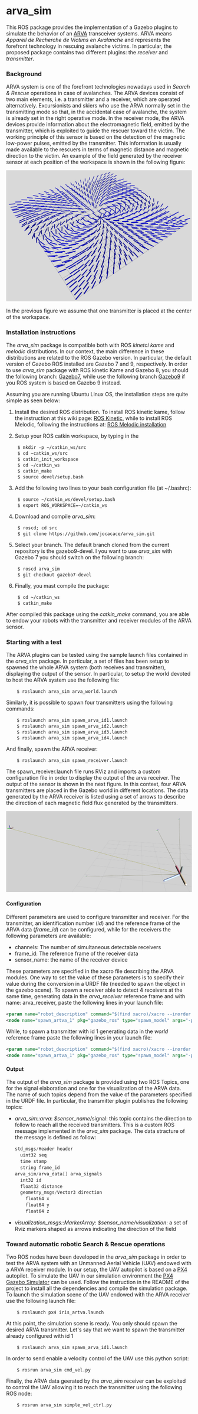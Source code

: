 # arva_sim
This ROS package provides the implementation of a Gazebo plugins to simulate the behavior of an [ARVA](https://en.wikipedia.org/wiki/Avalanche_transceiver) transceiver systems. ARVA means _Appareil de Recherche de  Victims en  Avalanche_ and represents the forefront technology in rescuing avalanche victims. In particular, the proposed package contains two different plugins: the _receiver_ and _transmitter_. 

### Background
ARVA system is one of the forefront technologies nowadays used in _Search & Rescue_ operations in case of avalanches. The ARVA devices consist of two main elements, i.e. a transmitter and a receiver, which are operated alternatively. Excursionists and skiers who use the ARVA normally set in the transmitting mode so that, in the accidental case of avalanche, the system is already set in the right operative mode. In the receiver mode, the ARVA devices provide information about the electromagnetic field, emitted by the transmitter, which is exploited to guide the rescuer toward the victim. 
The working principle of this sensor is based on the detection of the magnetic low-power pulses, emitted by the transmitter. This information is usually made available to the rescuers in terms of magnetic distance and magnetic direction to the victim. An example of the field generated by the receiver sensor at each position of the workspace is shown in the following figure: 

![ARVA magnetic field](.doc/field.png)

In the previous figure we assume that one transmitter is placed at the center of the workspace.

### Installation instructions
The _arva_sim_ package is compatible both with ROS _kinetci kame_ and _melodic_ distributions. In our context, the main difference in these distributions are related to the ROS Gazebo version. In particular, the default version of Gazebo ROS installed are Gazebo 7 and 9, respectively. In order to use _arva_sim_ package with ROS kinetic Kame and Gazebo 8, you should the following branch: [Gazebo7](https://github.com/jocacace/arva_sim/tree/gazebo7-devel), while use the following branch [Gazebo9](https://github.com/jocacace/arva_sim/tree/gazebo9-devel) if you ROS system is based on Gazebo 9 instead.

Assuming you are running Ubuntu Linux OS, the installation steps are quite simple as seen below:
1. Install the desired ROS distribution. To install ROS kinetic kame, follow the instruction at this wiki page: [ROS Kinetic](http://wiki.ros.org/kinetic/Installation/Ubuntu), while to install ROS Melodic, following the instructions at: [ROS Melodic installation](http://wiki.ros.org/melodic/Installation/Ubuntu)
2. Setup your ROS catkin workspace, by typing in the 

        $ mkdir -p ∼/catkin_ws/src
        $ cd ~catkin_ws/src
        $ catkin_init_workspace
        $ cd ∼/catkin_ws
        $ catkin_make
        $ source devel/setup.bash
        
4. Add the following two lines to your bash configuration file (at ~/.bashrc):

        $ source ∼/catkin_ws/devel/setup.bash
        $ export ROS_WORKSPACE=∼/catkin_ws

5. Download and compile _arva_sim_:

        $ roscd; cd src
        $ git clone https://github.com/jocacace/arva_sim.git
        
6. Select your branch. The default branch cloned from the current repository is the gazebo9-devel. I you want to use _arva_sim_ with Gazebo 7 you should switch on the following branch:

        $ roscd arva_sim
        $ git checkout gazebo7-devel 

7. Finally, you mast compile the package:

        $ cd ~/catkin_ws
        $ catkin_make


After compiled this package using the _catkin_make_ command, you are able to endow your robots with the transmitter and receiver modules of the ARVA sensor. 

### Starting with a test

The ARVA plugins can be tested using the sample launch files contained in the _arva_sim_ package. In particular, a set of files has been setup to spawned the whole ARVA system (both receives and transmitter), displaying the output of the sensor.
In particular, to setup the world devoted to host the ARVA system use the following file:

        $ roslaunch arva_sim arva_world.launch

Similarly, it is possible to spawn four transmitters using the following commands:

        $ roslaunch arva_sim spawn_arva_id1.launch
        $ roslaunch arva_sim spawn_arva_id2.launch
        $ roslaunch arva_sim spawn_arva_id3.launch
        $ roslaunch arva_sim spawn_arva_id4.launch
        
And finally, spawn the ARVA receiver:

        $ roslaunch arva_sim spawn_receiver.launch
  
The spawn_receiver.launch file runs RViz and imports a custom configuration file in order to display the output of the arva receiver. The output of the sensor is shown in the next figure. In this context, four ARVA transmitters are placed in the Gazebo world in different locations. The data generated by the ARVA receiver is listed using a set of arrows to describe the direction of each magnetic field flux generated by the transmitters.

![rviz](.doc/rviz.png)

#### Configuration
Different parameters are used to configure transmitter and receiver. For the transmitter, an identification number (_id_) and the reference frame of the ARVA data (_frame_id_) can be configured, while for the receivers the following parameters are available:
* channels: The number of simultaneous detectable receivers
* frame_id: The reference frame of the receiver data
* sensor_name: the name of the receiver device

These parameters are specified in the xacro file describing the ARVA modules. One way to set the value of these parameters is to specify their value during the conversion in a URDF file (needed to spawn the object in the gazebo scene). To spawn a receiver able to detect 4 receivers at the same time, generating data in the _arva_receiver_ reference frame and with name: arva_receiver, paste the following lines in your launch file: 
```xml
<param name="robot_description" command="$(find xacro)/xacro --inorder $(find arva_sim)/urdf/receiver.urdf.xacro channels:=4 frame_id:=arva_receiver sensor_name:=arva_receiver"/>
<node name="spawn_artva_1" pkg="gazebo_ros" type="spawn_model" args="-param robot_description -urdf -x 20.0 -y -5.0 -z 1 -model artva1" 	respawn="false" output="screen" />
```

While, to spawn a transmitter with id 1 generating data in the _world_ reference frame paste the following lines in your launch file:

```xml
<param name="robot_description" command="$(find xacro)/xacro --inorder  $(find arva_sim)/urdf/transmitter.urdf.xacro id:=1 frame_id:=world"/>
<node name="spawn_artva_1" pkg="gazebo_ros" type="spawn_model" args="-param robot_description -urdf -x 20.0 -y -5.0 -z 1 -model artva1" 	respawn="false" output="screen" />
```

#### Output

The output of the _arva_sim_ package is provided using two ROS Topics, one for the signal elaboration and one for the visualization of the ARVA data. The name of such topics depend from the value of the parameters specified in the URDF file. In particular, the transmitter plugin publishes the following topics:
* _arva_sim::arva_:  _$sensor_name_/signal: this topic contains the direction to follow to reach all the received transmitters. This is a custom ROS message implemented in the _arva_sim_ package. The data stracture of the message is defined as follow: 
    ```c
    std_msgs/Header header
      uint32 seq
      time stamp
      string frame_id
    arva_sim/arva_data[] arva_signals
      int32 id
      float32 distance
      geometry_msgs/Vector3 direction
        float64 x
        float64 y
        float64 z
* _visualization_msgs::MarkerArray_: _$sensor_name/visualization_: a set of Rviz markers shaped as arrows indicating the direction of the field

### Toward automatic robotic Search & Rescue operations
Two ROS nodes have been developed in the _arva_sim_ package in order to test the ARVA system with an Unmanned Aerial Vehicle (UAV) endowed with a ARVA receiver module. In our setup, the UAV autopilot is based on a [PX4](https://px4.io/) autopilot. To simulate the UAV in our simulation environment the [PX4 Gazebo Simulator](https://github.com/jocacace/Firmware) can be used. Follow the instruction in the README of the project to install all the dependencies and compile the simulation package. 
To launch the simulation scene of the UAV endowed with the ARVA receiver use the following launch file:

        $ roslaunch px4 iris_artva.launch
        
At this point, the simulation scene is ready. You only should spawn the desired ARVA transmitter. Let's say that we want to spawn the transmitter already configured with id 1

        $ roslaunch arva_sim spawn_arva_id1.launch

In order to send enable a velocity control of the UAV use this python script:

        $ rosrun arva_sim cmd_vel.py
        
Finally, the ARVA data geerated by the _arva_sim_ receiver can be exploited to control the UAV allowing it to reach the transmitter using the following ROS node:

        $ rosrun arva_sim simple_vel_ctrl.py




